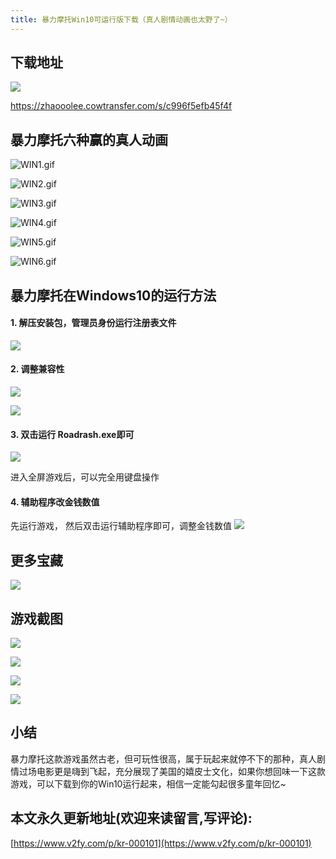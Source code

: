 ```yaml
---
title: 暴力摩托Win10可运行版下载（真人剧情动画也太野了~）
---
```




## 下载地址

![](https://www.v2fy.com/asset/0i/jikemiji/jikemiji-md/kr-000101.assets/1240-20200816222515837.png)


https://zhaooolee.cowtransfer.com/s/c996f5efb45f4f



##  暴力摩托六种赢的真人动画

![WIN1.gif](https://www.v2fy.com/asset/0i/jikemiji/jikemiji-md/kr-000101.assets/strip-20200816222518588.gif)

![WIN2.gif](https://www.v2fy.com/asset/0i/jikemiji/jikemiji-md/kr-000101.assets/strip-20200816222519209.gif)

![WIN3.gif](https://www.v2fy.com/asset/0i/jikemiji/jikemiji-md/kr-000101.assets/strip-20200816222520386.gif)

![WIN4.gif](https://www.v2fy.com/asset/0i/jikemiji/jikemiji-md/kr-000101.assets/strip-20200816222521142.gif)

![WIN5.gif](https://www.v2fy.com/asset/0i/jikemiji/jikemiji-md/kr-000101.assets/strip-20200816222520792.gif)

![WIN6.gif](https://www.v2fy.com/asset/0i/jikemiji/jikemiji-md/kr-000101.assets/strip-20200816222520155.gif)


## 暴力摩托在Windows10的运行方法

#### 1. 解压安装包，管理员身份运行注册表文件


![](https://www.v2fy.com/asset/0i/jikemiji/jikemiji-md/kr-000101.assets/1240-20200816222518688.png)


#### 2. 调整兼容性

![](https://www.v2fy.com/asset/0i/jikemiji/jikemiji-md/kr-000101.assets/1240-20200816222518785.png)


![](https://www.v2fy.com/asset/0i/jikemiji/jikemiji-md/kr-000101.assets/1240-20200816222518887.png)


#### 3. 双击运行 Roadrash.exe即可

![](https://www.v2fy.com/asset/0i/jikemiji/jikemiji-md/kr-000101.assets/1240-20200816222518981.png)

进入全屏游戏后，可以完全用键盘操作


#### 4. 辅助程序改金钱数值


先运行游戏， 然后双击运行辅助程序即可，调整金钱数值
![](https://www.v2fy.com/asset/0i/jikemiji/jikemiji-md/kr-000101.assets/1240-20200816222519080.png)




## 更多宝藏

![](https://www.v2fy.com/asset/0i/jikemiji/jikemiji-md/kr-000101.assets/1240-20200816222519176.png)

## 游戏截图

![](https://www.v2fy.com/asset/0i/jikemiji/jikemiji-md/kr-000101.assets/1240-20200816222519504.png)


![](https://www.v2fy.com/asset/0i/jikemiji/jikemiji-md/kr-000101.assets/1240-20200816222519904.png)

![](https://www.v2fy.com/asset/0i/jikemiji/jikemiji-md/kr-000101.assets/1240-20200816222520255.png)

![](https://www.v2fy.com/asset/0i/jikemiji/jikemiji-md/kr-000101.assets/1240-20200816222520561.png)

## 小结

暴力摩托这款游戏虽然古老，但可玩性很高，属于玩起来就停不下的那种，真人剧情过场电影更是嗨到飞起，充分展现了美国的嬉皮士文化，如果你想回味一下这款游戏，可以下载到你的Win10运行起来，相信一定能勾起很多童年回忆~


## 本文永久更新地址(欢迎来读留言,写评论):

[https://www.v2fy.com/p/kr-000101](https://www.v2fy.com/p/kr-000101)
